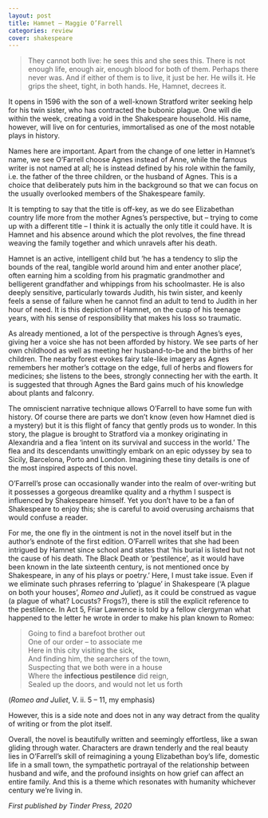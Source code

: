 ```yaml
---
layout: post
title: Hamnet – Maggie O’Farrell
categories: review
cover: shakespeare
---
```


> They cannot both live: he sees this and she sees this. There is not enough life, enough air, enough blood for both of them. Perhaps there never was. And if either of them is to live, it just be her. He wills it. He grips the sheet, tight, in both hands. He, Hamnet, decrees it.

It opens in 1596 with the son of a well-known Stratford writer seeking help for his twin sister, who has contracted the bubonic plague. One will die within the week, creating a void in the Shakespeare household. His name, however, will live on for centuries, immortalised as one of the most notable plays in history.

Names here are important. Apart from the change of one letter in Hamnet’s name, we see O’Farrell choose Agnes instead of Anne, while the famous writer is not named at all; he is instead defined by his role within the family, i.e. the father of the three children, or the husband of Agnes. This is a choice that deliberately puts him in the background so that we can focus on the usually overlooked members of the Shakespeare family.

It is tempting to say that the title is off-key, as we do see Elizabethan country life more from the mother Agnes’s perspective, but – trying to come up with a different title – I think it is actually the only title it could have. It is Hamnet and his absence around which the plot revolves, the fine thread weaving the family together and which unravels after his death.

Hamnet is an active, intelligent child but ‘he has a tendency to slip the bounds of the real, tangible world around him and enter another place’, often earning him a scolding from his pragmatic grandmother and belligerent grandfather and whippings from his schoolmaster. He is also deeply sensitive, particularly towards Judith, his twin sister, and keenly feels a sense of failure when he cannot find an adult to tend to Judith in her hour of need. It is this depiction of Hamnet, on the cusp of his teenage years, with his sense of responsibility that makes his loss so traumatic.

As already mentioned, a lot of the perspective is through Agnes’s eyes, giving her a voice she has not been afforded by history. We see parts of her own childhood as well as meeting her husband-to-be and the births of her children. The nearby forest evokes fairy tale-like imagery as Agnes remembers her mother’s cottage on the edge, full of herbs and flowers for medicines; she listens to the bees, strongly connecting her with the earth. It is suggested that through Agnes the Bard gains much of his knowledge about plants and falconry.

The omniscient narrative technique allows O’Farrell to have some fun with history. Of course there are parts we don’t know (even how Hamnet died is a mystery) but it is this flight of fancy that gently prods us to wonder. In this story, the plague is brought to Stratford via a monkey originating in Alexandria and a flea ‘intent on its survival and success in the world.’ The flea and its descendants unwittingly embark on an epic odyssey by sea to Sicily, Barcelona, Porto and London. Imagining these tiny details is one of the most inspired aspects of this novel.

O’Farrell’s prose can occasionally wander into the realm of over-writing but it possesses a gorgeous dreamlike quality and a rhythm I suspect is influenced by Shakespeare himself. Yet you don’t have to be a fan of Shakespeare to enjoy this; she is careful to avoid overusing archaisms that would confuse a reader.

For me, the one fly in the ointment is not in the novel itself but in the author’s endnote of the first edition. O’Farrell writes that she had been intrigued by Hamnet since school and states that ‘his burial is listed but not the cause of his death. The Black Death or ‘pestilence’, as it would have been known in the late sixteenth century, is not mentioned once by Shakespeare, in any of his plays or poetry.’ Here, I must take issue. Even if we eliminate such phrases referring to ‘plague’ in Shakespeare (‘A plague on both your houses’, _Romeo and Juliet_), as it could be construed as vague (a plague of what? Locusts? Frogs?), there is still the explicit reference to the pestilence. In Act 5, Friar Lawrence is told by a fellow clergyman what happened to the letter he wrote in order to make his plan known to Romeo:

> Going to find a barefoot brother out  
> One of our order – to associate me  
> Here in this city visiting the sick,  
> And finding him, the searchers of the town,  
> Suspecting that we both were in a house  
> Where the **infectious pestilence** did reign,  
> Sealed up the doors, and would not let us forth  
> 
(_Romeo and Juliet_, V. ii. 5 – 11, my emphasis)

However, this is a side note and does not in any way detract from the quality of writing or from the plot itself.

Overall, the novel is beautifully written and seemingly effortless, like a swan gliding through water. Characters are drawn tenderly and the real beauty lies in O’Farrell’s skill of reimagining a young Elizabethan boy’s life, domestic life in a small town, the sympathetic portrayal of the relationship between husband and wife, and the profound insights on how grief can affect an entire family. And this is a theme which resonates with humanity whichever century we’re living in.

_First published by Tinder Press, 2020_
